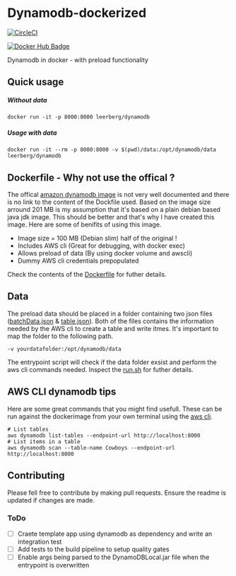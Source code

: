 # Dynamodb-dockerized

[![CircleCI](https://circleci.com/gh/leerberg/dynamodb-dockerized/tree/master.svg?style=shield)](https://circleci.com/gh/leerberg/dynamodb-dockerized/tree/master)

[![Docker Hub Badge](http://dockeri.co/image/leerberg/dynamodb)](https://registry.hub.docker.com/u/leerberg/dynamodb/)

Dynamodb in docker - with preload functionality

## Quick usage

##### Without data

```
docker run -it -p 8000:8000 leerberg/dynamodb
```

##### Usage with data

```
docker run -it --rm -p 8000:8000 -v $(pwd)/data:/opt/dynamodb/data leerberg/dynamodb
```

## Dockerfile - Why not use the offical ?

The offical [amazon dynamodb image](https://hub.docker.com/r/amazon/dynamodb-local/) is not very well documented and there is no link to the content of the Dockfile used. Based on the image size arround 201 MB is my assumption that it's based on a plain debian based java jdk image. This should be better and that's why I have created this image. Here are some of benifits of using this image.

- Image size = 100 MB (Debian slim) half of the original !
- Includes AWS cli (Great for debugging, with docker exec)
- Allows preload of data (By using docker volume and awscli)
- Dummy AWS cli credentials prepopulated

Check the contents of the [Dockerfile](Dockerfile) for futher details.

## Data

The preload data should be placed in a folder containing two json files ([batchData.json](/data/batchData.json) & [table.json](/data/table.json)). Both of the files contains the information needed by the AWS cli to create a table and write itmes. It's important to map the folder to the following path.

```
-v yourdatafolder:/opt/dynamodb/data
```

The entrypoint script will check if the data folder exsist and perform the aws cli commands needed. Inspect the [run.sh](run.sh) for futher details.

## AWS CLI dynamodb tips

Here are some great commands that you might find usefull. These can be run against the dockerimage from your own terminal using the [aws cli](https://aws.amazon.com/cli/).

```
# List tables
aws dynamodb list-tables --endpoint-url http://localhost:8000
# List items in a table
aws dynamodb scan --table-name Cowboys --endpoint-url http://localhost:8000
```

## Contributing

Please fell free to contribute by making pull requests. Ensure the readme is updated if changes are made.

### ToDo

- [ ] Craete template app using dynamodb as dependency and write an integration test
- [ ] Add tests to the build pipeline to setup quality gates
- [ ] Enable args being parsed to the DynamoDBLocal.jar file when the entrypoint is overwritten
